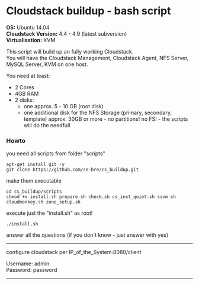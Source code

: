 # Cloudstack buildup - bash script

**OS:** Ubuntu 14.04  
**Cloudstack Version:** 4.4 - 4.9 (latest subversion)  
**Virtualisation:** KVM  

This script will build up an fully working Cloudstack.  
You will have the Cloudstack Management, Cloudstack Agent, NFS Server, MySQL Server, KVM on one host.  

You need at least:  
 - 2 Cores  
 - 4GB RAM  
 - 2 disks:
   - one approx. 5 - 10 GB (root disk)
   - one additional disk for the NFS Storage (primary, secondary, template) approx. 30GB or more - no partitions! no FS! - the scripts will do the needfull  

### Howto

you need all scripts from folder "scripts"  

	apt-get install git -y
	git clone https://github.com/se-bre/cs_buildup.git

make them executable

	cd cs_buildup/scripts
	chmod +x install.sh prepare.sh check.sh cs_inst_quiet.sh ssvm.sh cloudmonkey.sh zone_setup.sh

execute just the "install.sh" as root!  

	./install.sh

answer all the questions (if you don´t know - just answer with yes)  

---

configure cloudstack per IP_of_the_System:8080/client  

Username: admin  
Password: password  

---
